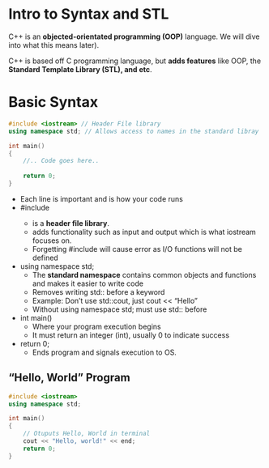 # Intro to Syntax and STL

C++ is an **objected-orientated programming (OOP)** language. We will dive into what this means later).

C++ is based off C programming language, but **adds features** like OOP, the **Standard Template Library (STL), and etc**. 

# Basic Syntax

```cpp
#include <iostream> // Header File library
using namespace std; // Allows access to names in the standard libray

int main()
{
	//.. Code goes here..
	
	return 0;
}
```

- Each line is important and is how your code runs
- #include <iostream>
    - is a **header file library**.
    - adds functionality such as input and output which is what iostream focuses on.
    - Forgetting #include <iostream> will cause error as I/O functions will not be defined
- using namespace std;
    - The **standard namespace** contains common objects and functions and makes it easier to write code
    - Removes writing std:: before a keyword
    - Example: Don’t use std::cout, just cout << “Hello”
    - Without using namespace std; must use std:: before
- int main()
    - Where your program execution begins
    - It must return an integer (int), usually 0 to indicate success
- return 0;
    - Ends program and signals execution to OS.

 

## “Hello, World” Program

```cpp
#include <iostream>
using namespace std;

int main()
{
	// Otuputs Hello, World in terminal
	cout << "Hello, world!" << end;
	return 0;
}
```